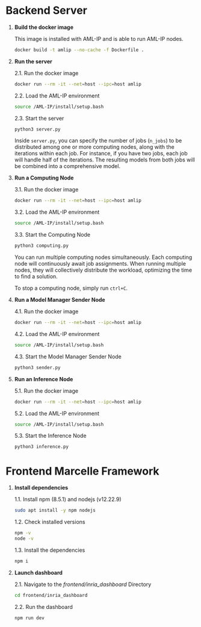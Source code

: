 # Backend Server

1. **Build the docker image**

	This image is installed with AML-IP and is able to run AML-IP nodes.

	```bash
	docker build -t amlip --no-cache -f Dockerfile .
	```

2.	**Run the server**

	2.1. Run the docker image

	```bash
	docker run --rm -it --net=host --ipc=host amlip
	```

	2.2. Load the AML-IP environment

	```bash
	source /AML-IP/install/setup.bash
	```

	2.3. Start the server

	```bash
	python3 server.py
	```

	Inside `server.py`, you can specify the number of jobs (`n_jobs`) to be distributed among one or more computing nodes, along with the iterations within each job. For instance, if you have two jobs, each job will handle half of the iterations. The resulting models from both jobs will be combined into a comprehensive model.


3.	**Run a Computing Node**

	3.1. Run the docker image

	```bash
	docker run --rm -it --net=host --ipc=host amlip
	```

	3.2. Load the AML-IP environment

	```bash
	source /AML-IP/install/setup.bash
	```

	3.3. Start the Computing Node

	```bash
	python3 computing.py
	```

	You can run multiple computing nodes simultaneously. Each computing node will continuously await job assignments. When running multiple nodes, they will collectively distribute the workload, optimizing the time to find a solution.

	To stop a computing node, simply run `ctrl+C`.

4.	**Run a Model Manager Sender Node**

	4.1. Run the docker image

	```bash
	docker run --rm -it --net=host --ipc=host amlip
	```

	4.2. Load the AML-IP environment

	```bash
	source /AML-IP/install/setup.bash
	```

	4.3. Start the Model Manager Sender Node

	```bash
	python3 sender.py
	```

5.	**Run an Inference Node**

	5.1. Run the docker image

	```bash
	docker run --rm -it --net=host --ipc=host amlip
	```

	5.2. Load the AML-IP environment

	```bash
	source /AML-IP/install/setup.bash
	```

	5.3. Start the Inference Node

	```bash
	python3 inference.py
	```

# Frontend Marcelle Framework

1.	**Install dependencies**

	1.1. Install npm (8.5.1) and nodejs (v12.22.9)

	```bash
	sudo apt install -y npm nodejs
	```

	1.2. Check installed versions

	```bash
	npm -v
	node -v
	```

	1.3. Install the dependencies

	```bash
	npm i
	```

2.	**Launch dashboard**

	2.1. Navigate to the *frontend/inria_dashboard* Directory

	```bash
	cd frontend/inria_dashboard
	```

	2.2. Run the dashboard

	```bash
	npm run dev
	```
